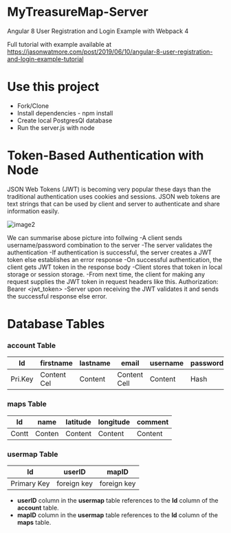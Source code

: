 # MyTreasureMap-Server

Angular 8 User Registration and Login Example with Webpack 4

Full tutorial with example available at https://jasonwatmore.com/post/2019/06/10/angular-8-user-registration-and-login-example-tutorial
# Use this project
  - Fork/Clone
  - Install dependencies - npm install
  - Create local PostgresQl database
  - Run the server.js with node
  
# Token-Based Authentication with Node
JSON Web Tokens (JWT) is becoming very popular these days than the traditional authentication uses cookies and sessions.
JSON web tokens are text strings that can be used by client and server to authenticate and share information easily.

![image2](https://miro.medium.com/max/3420/1*3yU_Zbhj9zDZwboFLHS1rg.png)

We can summarise abose picture into follwing
-A client sends username/password combination to the server
-The server validates the authentication
-If authentication is successful, the server creates a JWT token else establishes an error response
-On successful authentication, the client gets JWT token in the response body
-Client stores that token in local storage or session storage.
-From next time, the client for making any request supplies the JWT token in request headers like this. Authorization: Bearer <jwt_token>
-Server upon receiving the JWT validates it and sends the successful response else error.

# Database Tables

  ### account Table
  
|   Id  | firstname | lastname |   email     | username |   password    |
| ----- | --------- |--------- | ----------- | -------- | ------------- |
|Pri.Key|Content Cel| Content  |Content Cell | Content  |    Hash       |

 ### maps Table
  
| Id  | name |  latitude |  longitude | comment |  
| --- | ---- | --------- | ---------- | --------|
|Contt|Conten|  Content  |   Content  | Content |

  ### usermap Table
  
|     Id    |  userID   |    mapID   |
| --------- | --------- |----------- | 
|Primary Key|foreign key| foreign key|

- **userID** column in the **usermap** table references to the **Id** column of the **account** table.
- **mapID** column in the **usermap** table references to the **Id** column of the **maps** table.
